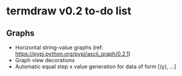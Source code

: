 termdraw v0.2 to-do list
========================

Graphs
------
+ Horizontal string-value graphs (ref:
  https://pypi.python.org/pypi/ascii_graph/0.2.1)
+ Graph view decorations
+ Automatic equal step x value generation for data of form [(y), ...]
